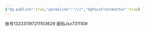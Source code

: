 ```yaml
---
{"dg-publish":true,"permalink":"///","dgPassFrontmatter":true}
---
```


账号132331197211103629
密码Jsz731110#
